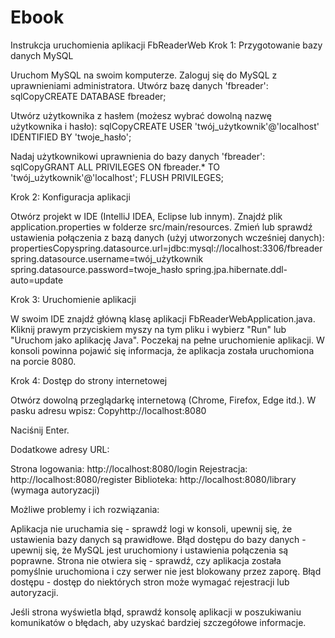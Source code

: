 # Ebook
Instrukcja uruchomienia aplikacji FbReaderWeb
Krok 1: Przygotowanie bazy danych MySQL

Uruchom MySQL na swoim komputerze.
Zaloguj się do MySQL z uprawnieniami administratora.
Utwórz bazę danych 'fbreader':
sqlCopyCREATE DATABASE fbreader;

Utwórz użytkownika z hasłem (możesz wybrać dowolną nazwę użytkownika i hasło):
sqlCopyCREATE USER 'twój_użytkownik'@'localhost' IDENTIFIED BY 'twoje_hasło';

Nadaj użytkownikowi uprawnienia do bazy danych 'fbreader':
sqlCopyGRANT ALL PRIVILEGES ON fbreader.* TO 'twój_użytkownik'@'localhost';
FLUSH PRIVILEGES;


Krok 2: Konfiguracja aplikacji

Otwórz projekt w IDE (IntelliJ IDEA, Eclipse lub innym).
Znajdź plik application.properties w folderze src/main/resources.
Zmień lub sprawdź ustawienia połączenia z bazą danych (użyj utworzonych wcześniej danych):
propertiesCopyspring.datasource.url=jdbc:mysql://localhost:3306/fbreader
spring.datasource.username=twój_użytkownik
spring.datasource.password=twoje_hasło
spring.jpa.hibernate.ddl-auto=update


Krok 3: Uruchomienie aplikacji

W swoim IDE znajdź główną klasę aplikacji FbReaderWebApplication.java.
Kliknij prawym przyciskiem myszy na tym pliku i wybierz "Run" lub "Uruchom jako aplikację Java".
Poczekaj na pełne uruchomienie aplikacji. W konsoli powinna pojawić się informacja, że aplikacja została uruchomiona na porcie 8080.

Krok 4: Dostęp do strony internetowej

Otwórz dowolną przeglądarkę internetową (Chrome, Firefox, Edge itd.).
W pasku adresu wpisz:
Copyhttp://localhost:8080

Naciśnij Enter.

Dodatkowe adresy URL:

Strona logowania: http://localhost:8080/login
Rejestracja: http://localhost:8080/register
Biblioteka: http://localhost:8080/library (wymaga autoryzacji)

Możliwe problemy i ich rozwiązania:

Aplikacja nie uruchamia się - sprawdź logi w konsoli, upewnij się, że ustawienia bazy danych są prawidłowe.
Błąd dostępu do bazy danych - upewnij się, że MySQL jest uruchomiony i ustawienia połączenia są poprawne.
Strona nie otwiera się - sprawdź, czy aplikacja została pomyślnie uruchomiona i czy serwer nie jest blokowany przez zaporę.
Błąd dostępu - dostęp do niektórych stron może wymagać rejestracji lub autoryzacji.

Jeśli strona wyświetla błąd, sprawdź konsolę aplikacji w poszukiwaniu komunikatów o błędach, aby uzyskać bardziej szczegółowe informacje.
